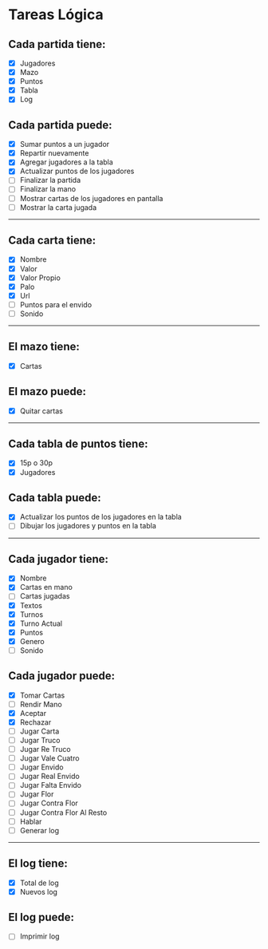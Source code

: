 # Tareas Lógica

## Cada partida tiene: 

- [x] Jugadores
- [x] Mazo
- [x] Puntos
- [x] Tabla
- [x] Log

## Cada partida puede:

- [x] Sumar puntos a un jugador
- [x] Repartir nuevamente
- [x] Agregar jugadores a la tabla
- [x] Actualizar puntos de los jugadores
- [ ] Finalizar la partida
- [ ] Finalizar la mano
- [ ] Mostrar cartas de los jugadores en pantalla
- [ ] Mostrar la carta jugada

___

## Cada carta tiene:

- [x] Nombre
- [x] Valor
- [x] Valor Propio
- [x] Palo
- [x] Url
- [ ] Puntos para el envido
- [ ] Sonido

___

## El mazo tiene:

- [x] Cartas

## El mazo puede:

- [x] Quitar cartas

___

## Cada tabla de puntos tiene:

- [x] 15p o 30p
- [x] Jugadores

## Cada tabla puede:

- [x] Actualizar los puntos de los jugadores en la tabla
- [ ] Dibujar los jugadores y puntos en la tabla

___

## Cada jugador tiene:

- [x] Nombre 
- [x] Cartas en mano
- [ ] Cartas jugadas
- [x] Textos
- [x] Turnos
- [x] Turno Actual
- [x] Puntos
- [x] Genero
- [ ] Sonido

## Cada jugador puede:

- [x] Tomar Cartas
- [ ] Rendir Mano
- [x] Aceptar
- [x] Rechazar
- [ ] Jugar Carta
- [ ] Jugar Truco
- [ ] Jugar Re Truco
- [ ] Jugar Vale Cuatro
- [ ] Jugar Envido
- [ ] Jugar Real Envido
- [ ] Jugar Falta Envido
- [ ] Jugar Flor
- [ ] Jugar Contra Flor
- [ ] Jugar Contra Flor Al Resto
- [ ] Hablar
- [ ] Generar log

___

## El log tiene:

- [x] Total de log
- [x] Nuevos log

## El log puede:

- [ ] Imprimir log

